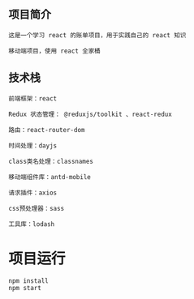 ## 项目简介

    这是一个学习 react 的账单项目，用于实践自己的 react 知识

    移动端项目，使用 react 全家桶

## 技术栈

    前端框架：react

    Redux 状态管理： @reduxjs/toolkit 、react-redux

    路由：react-router-dom

    时间处理：dayjs

    class类名处理：classnames

    移动端组件库：antd-mobile

    请求插件：axios

    css预处理器：sass

    工具库：lodash

# 项目运行

    npm install
    npm start
